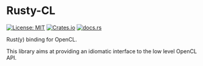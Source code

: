 # Rusty-CL

[![License: MIT](https://img.shields.io/badge/License-MIT-yellow.svg)](LICENSE.md)
[![Crates.io](https://img.shields.io/crates/v/rusty-cl)](https://crates.io/crates/rusty-cl)
[![docs.rs](https://img.shields.io/docsrs/rusty-cl)](https://docs.rs/rusty-cl)

Rust(y) binding for OpenCL.

This library aims at providing an idiomatic interface to the low level OpenCL API.
